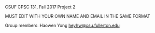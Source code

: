 CSUF CPSC 131, Fall 2017
Project 2

MUST EDIT WITH YOUR OWN NAME AND EMAIL IN THE SAME FORMAT

Group members:
Haowen Yong heyhw@csu.fullerton.edu

